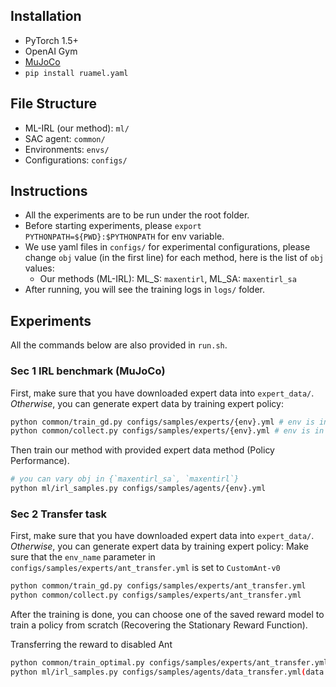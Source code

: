 ## Installation
- PyTorch 1.5+
- OpenAI Gym
- [MuJoCo](https://www.roboti.us/license.html)
- `pip install ruamel.yaml` 


## File Structure
- ML-IRL (our method): `ml/`
- SAC agent: `common/`
- Environments: `envs/`
- Configurations: `configs/`

## Instructions
- All the experiments are to be run under the root folder. 
- Before starting experiments, please `export PYTHONPATH=${PWD}:$PYTHONPATH` for env variable. 
- We use yaml files in `configs/` for experimental configurations, please change `obj` value (in the first line) for each method, here is the list of `obj` values:
    -  Our methods (ML-IRL): ML_S: `maxentirl`, ML_SA: `maxentirl_sa`
- After running, you will see the training logs in `logs/` folder.

## Experiments
All the commands below are also provided in `run.sh`.

### Sec 1 IRL benchmark (MuJoCo)
First, make sure that you have downloaded expert data into `expert_data/`. *Otherwise*, you can generate expert data by training expert policy:
```bash
python common/train_gd.py configs/samples/experts/{env}.yml # env is in {hopper, walker2d, halfcheetah, ant}
python common/collect.py configs/samples/experts/{env}.yml # env is in {hopper, walker2d, halfcheetah, ant}
```

Then train our method with provided expert data method (Policy Performance).

```bash
# you can vary obj in {`maxentirl_sa`, `maxentirl`}
python ml/irl_samples.py configs/samples/agents/{env}.yml
```

### Sec 2 Transfer task
First, make sure that you have downloaded expert data into `expert_data/`. *Otherwise*, you can generate expert data by training expert policy:
Make sure that the `env_name` parameter in `configs/samples/experts/ant_transfer.yml` is set to `CustomAnt-v0`
```bash
python common/train_gd.py configs/samples/experts/ant_transfer.yml
python common/collect.py configs/samples/experts/ant_transfer.yml
```

After the training is done, you can choose one of the saved reward model to train a policy from scratch (Recovering the Stationary Reward Function).

Transferring the reward to disabled Ant

```bash 
python common/train_optimal.py configs/samples/experts/ant_transfer.yml
python ml/irl_samples.py configs/samples/agents/data_transfer.yml(data transfer)
```
